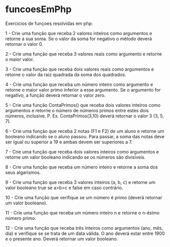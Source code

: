 # funcoesEmPhp
Exercicios de funçoes resolvidas em php:

1 - Crie uma função que receba 2 valores inteiros como argumentos e retorne a sua soma. Se o valor da soma for negativo o método deverá retornar o valor 0.

2 - Crie uma função que receba 3 valores reais como argumento e retorne o maior valor.

3 - Crie uma função que receba dois valores reais como argumentos e retorne o valor da raiz quadrada da soma dos quadrados.

4 - Crie uma função que receba um número inteiro como argumento e retorne o maior valor primo inferior a esse argumento. Se o argumento for negativo, a função deverá retornar o valor zero.

5 - Crie uma função ContaPrimos() que receba dois valores inteiros como argumentos e retorne o número de números primos entre estes dois números, inclusive. P. Ex. ContaPrimos(3,10) deverá retornar o valor 3 (3, 5, 7).

6 - Crie uma função que receba 2 notas (F1 e F2) de um aluno e retorne um booleano indicando se o aluno passou. Para passar, a soma das notas deve ser igual ou superior a 19 e ambas devem ser superiores a 7.

7 - Crie uma função que receba dois valores inteiros como argumentos e retorne um valor booleano indicando se os números são divisíveis.

8 - Crie uma função que receba um número inteiro e retorne a soma dos seus algarismos.

9 - Crie uma função que receba 3 valores inteiros (a, b, c) e retorne um valor booleano true se a>b>c e false em caso contrário.

10 - Crie uma função que verifique se um número é primo (deverá retornar um valor booleano).

11 - Crie uma função que receba um número inteiro n e retorne o n-ésimo número primo.

12 - Crie uma função que receba três inteiros como argumentos (ano, mês, dia) e verifique se se trata 
de um data válida. O ano deverá estar entre 1900 e o presente ano. Deverá retornar um valor booleano.
